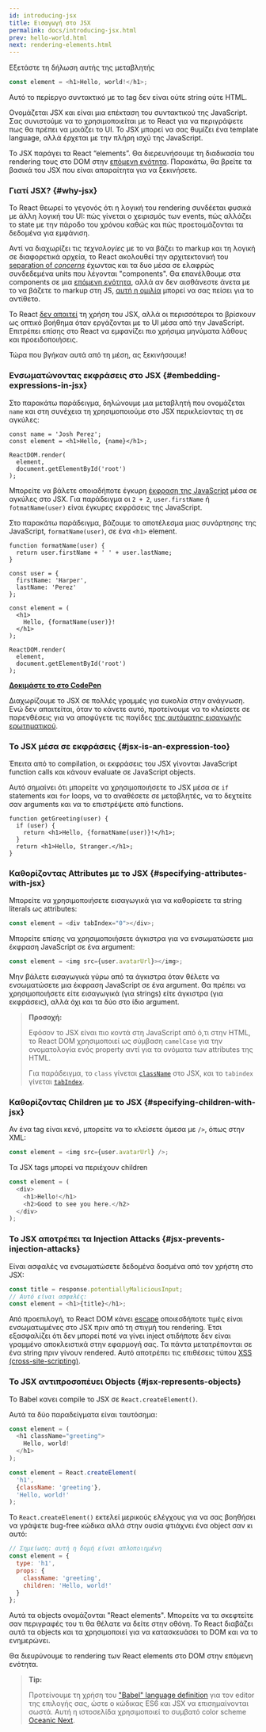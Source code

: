 ```yaml
---
id: introducing-jsx
title: Εισαγωγή στο JSX
permalink: docs/introducing-jsx.html
prev: hello-world.html
next: rendering-elements.html
---
```


Εξετάστε τη δήλωση αυτής της μεταβλητής

```js
const element = <h1>Hello, world!</h1>;
```

Αυτό το περίεργο συντακτικό με το tag δεν είναι ούτε string ούτε HTML.

Ονομάζεται JSX και είναι μια επέκταση του συντακτικού της JavaScript. Σας συνιστούμε να το χρησιμοποιείται με το React για να περιγράψετε πως θα πρέπει να μοιάζει το UI. Το JSX μπορεί να σας θυμίζει ένα template language, αλλά έρχεται με την πλήρη ισχύ της JavaScript.

Το JSX παράγει τα React “elements”. Θα διερευνήσουμε τη διαδικασία του rendering τους στο DOM στην [επόμενη ενότητα](/docs/rendering-elements.html). Παρακάτω, θα βρείτε τα βασικά του JSX που είναι απαραίτητα για να ξεκινήσετε.

### Γιατί JSX? {#why-jsx}

Το React θεωρεί το γεγονός ότι η λογική του rendering συνδέεται φυσικά με άλλη λογική του UI: πώς γίνεται ο χειρισμός των events, πώς αλλάζει το state με την πάροδο του χρόνου καθώς και πώς προετοιμάζονται τα δεδομένα για εμφάνιση.

Αντί να διαχωρίζει τις *τεχνολογίες* με το να βάζει το markup και τη λογική σε διαφορετικά αρχεία, το React ακολουθεί την αρχιτεκτονική του [separation of *concerns*](https://en.wikipedia.org/wiki/Separation_of_concerns) έχωντας και τα δυο μέσα σε ελαφρώς συνδεδεμένα units που λέγονται "components". Θα επανέλθουμε στα components σε μια [επόμενη ενότητα](/docs/components-and-props.html), αλλά αν δεν αισθάνεστε άνετα με το να βάζετε το markup στη JS, [αυτή η ομιλία](https://www.youtube.com/watch?v=x7cQ3mrcKaY) μπορεί να σας πείσει για το αντίθετο.

Το React [δεν απαιτεί](/docs/react-without-jsx.html) τη χρήση του JSX, αλλά οι περισσότεροι το βρίσκουν ως οπτικό βοήθημα όταν εργάζονται με το UI μέσα από την JavaScript. Επιτρέπει επίσης στο React να εμφανίζει πιο χρήσιμα μηνύματα λάθους και προειδοποιήσεις.

Τώρα που βγήκαν αυτά από τη μέση, ας ξεκινήσουμε!

### Ενσωματώνοντας εκφράσεις στο JSX {#embedding-expressions-in-jsx}

Στο παρακάτω παράδειγμα, δηλώνουμε μια μεταβλητή που ονομάζεται `name` και στη συνέχεια τη χρησιμοποιούμε στο JSX περικλείοντας τη σε αγκύλες:

```js{1,2}
const name = 'Josh Perez';
const element = <h1>Hello, {name}</h1>;

ReactDOM.render(
  element,
  document.getElementById('root')
);
```

Μπορείτε να βάλετε οποιαδήποτε έγκυρη [έκφραση της JavaScript](https://developer.mozilla.org/en-US/docs/Web/JavaScript/Guide/Expressions_and_Operators#Expressions) μέσα σε αγκύλες στο JSX. Για παράδειγμα οι `2 + 2`, `user.firstName` ή `fotmatName(user)` είναι έγκυρες εκφράσεις της JavaScript.

Στο παρακάτω παράδειγμα, βάζουμε το αποτέλεσμα μιας συνάρτησης της JavaScript, `formatName(user)`, σε ένα `<h1>` element.

```js{12}
function formatName(user) {
  return user.firstName + ' ' + user.lastName;
}

const user = {
  firstName: 'Harper',
  lastName: 'Perez'
};

const element = (
  <h1>
    Hello, {formatName(user)}!
  </h1>
);

ReactDOM.render(
  element,
  document.getElementById('root')
);
```

**[Δοκιμάστε το στο CodePen](codepen://introducing-jsx)**

Διαχωρίζουμε το JSX σε πολλές γραμμές για ευκολία στην ανάγνωση. Ενώ δεν απαιτείται, όταν το κάνετε αυτό, προτείνουμε να το κλείσετε σε παρενθέσεις για να αποφύγετε τις παγίδες [της αυτόματης εισαγωγής ερωτηματικού](https://stackoverflow.com/q/2846283).

### Το JSX μέσα σε εκφράσεις {#jsx-is-an-expression-too}

Έπειτα από το compilation, οι εκφράσεις του JSX γίνονται JavaScript function calls και κάνουν evaluate σε JavaScript objects.

Αυτό σημαίνει ότι μπορείτε να χρησιμοποιήσετε το JSX μέσα σε `if` statements και `for` loops, να το αναθέσετε σε μεταβλητές, να το δεχτείτε σαν arguments και να το επιστρέψετε από functions.

```js{3,5}
function getGreeting(user) {
  if (user) {
    return <h1>Hello, {formatName(user)}!</h1>;
  }
  return <h1>Hello, Stranger.</h1>;
}
```

### Καθορίζοντας Attributes με το JSX {#specifying-attributes-with-jsx}

Μπορείτε να χρησιμοποιήσετε εισαγωγικά για να καθορίσετε τα string literals ως attributes:

```js
const element = <div tabIndex="0"></div>;
```

Μπορείτε επίσης να χρησιμοποιήσετε άγκιστρα για να ενσωματώσετε μια έκφραση JavaScript σε ένα argument:

```js
const element = <img src={user.avatarUrl}></img>;
```

Μην βάλετε εισαγωγικά γύρω από τα άγκιστρα όταν θέλετε να ενσωματώσετε μια έκφραση JavaScript σε ένα argument. Θα πρέπει να χρησιμοποιήσετε είτε εισαγωγικά (για strings) είτε άγκιστρα (για εκφράσεις), αλλά όχι και τα δύο στο ίδιο argument.

>**Προσοχή:**
>
>Εφόσον το JSX είναι πιο κοντά στη JavaScript από ό,τι στην HTML, το React DOM χρησιμοποιεί ως σύμβαση `camelCase` για την ονοματολογία ενός property αντί για τα ονόματα των attributes της HTML.
>
>Για παράδειγμα, το `class` γίνεται [`className`](https://developer.mozilla.org/en-US/docs/Web/API/Element/className) στο JSX, και το `tabindex` γίνεται [`tabIndex`](https://developer.mozilla.org/en-US/docs/Web/API/HTMLElement/tabIndex).

### Καθορίζοντας Children με το JSX {#specifying-children-with-jsx}

Αν ένα tag είναι κενό, μπορείτε να το κλείσετε άμεσα με `/>`, όπως στην XML:

```js
const element = <img src={user.avatarUrl} />;
```


Τα JSX tags μπορεί να περιέχουν children

```js
const element = (
  <div>
    <h1>Hello!</h1>
    <h2>Good to see you here.</h2>
  </div>
);
```

### To JSX αποτρέπει τα Injection Attacks {#jsx-prevents-injection-attacks}

Είναι ασφαλές να ενσωματώσετε δεδομένα δοσμένα από τον χρήστη στο JSX:

```js
const title = response.potentiallyMaliciousInput;
// Αυτό είναι ασφαλές:
const element = <h1>{title}</h1>;
```

Από προεπιλογή, το React DOM κάνει [escape](https://stackoverflow.com/questions/7381974/which-characters-need-to-be-escaped-on-html) οποιεσδήποτε τιμές είναι ενσωματωμένες στο JSX πριν από τη στιγμή του rendering. Έτσι εξασφαλίζει ότι δεν μπορεί ποτέ να γίνει inject οτιδήποτε δεν είναι γραμμένο αποκλειστικά στην εφαρμογή σας. Τα πάντα μετατρέπονται σε ένα string πριν γίνουν rendered. Αυτό αποτρέπει τις επιθέσεις τύπου [XSS (cross-site-scripting)](https://en.wikipedia.org/wiki/Cross-site_scripting).

### Το JSX αντιπροσοπέυει Objects {#jsx-represents-objects}

Το Babel κανει compile το JSX σε `React.createElement()`.

Αυτά τα δύο παραδείγματα είναι ταυτόσημα:

```js
const element = (
  <h1 className="greeting">
    Hello, world!
  </h1>
);
```

```js
const element = React.createElement(
  'h1',
  {className: 'greeting'},
  'Hello, world!'
);
```

To `React.createElement()` εκτελεί μερικούς ελέγχους για να σας βοηθήσει να γράψετε bug-free κώδικα αλλά στην ουσία φτιάχνει ένα object σαν κι αυτό:

```js
// Σημείωση: αυτή η δομή είναι απλοποιημένη
const element = {
  type: 'h1',
  props: {
    className: 'greeting',
    children: 'Hello, world!'
  }
};
```

Αυτά τα objects ονομάζονται "React elements". Μπορείτε να τα σκεφτείτε σαν περιγραφές του τι θα θέλατε να δείτε στην οθόνη. Το React διαβάζει αυτά τα objects και τα χρησιμοποιεί για να κατασκευάσει το DOM και να το ενημερώνει.

Θα διευρύνουμε το rendering των React elements στο DOM στην επόμενη ενότητα.

>**Tip:**
>
>Προτείνουμε τη χρήση του ["Babel" language definition](https://babeljs.io/docs/editors) για τον editor της επιλογής σας, ώστε ο κώδικας ES6 και JSX να επισημαίνονται σωστά. Αυτή η ιστοσελίδα χρησιμοποιεί το συμβατό color scheme [Oceanic Next](https://github.com/voronianski/oceanic-next-color-scheme).
